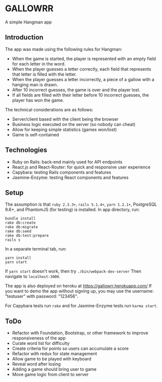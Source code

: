 # GALLOWRR
A simple Hangman app

## Introduction
The app was made using the following rules for Hangman:
* When the game is started, the player is represented with an empty field for each letter in the word.
* When the player guesses a letter correctly, each field that represents that letter is filled with the letter.
* When the player guesses a letter incorrectly, a piece of a gallow with a hanging man is drawn.
* After 10 incorrect guesses, the game is over and the player lost.
* If all fields are filled with their letter before 10 incorrect guesses, the player has won the game.

The technical considerations are as follows:
* Server/client based with the client being the browser
* Business logic executed on the server (so nobody can cheat)
* Allow for keeping simple statistics (games won/lost)
* Game is self-contained

## Technologies
* Ruby on Rails: back-end mainly used for API endpoints
* React.js and React-Router: for quick and responsive user experience
* Capybara: testing Rails components and features
* Jasmine-Enzyme: testing React components and features

## Setup
The assumption is that `ruby 2.3.3+`, `rails 5.1.4+`, `yarn 1.2.1+`, PostgreSQL 9.6+, and PhantomJS (for testing) is installed.
In app directory, run:
```
bundle install
rake db:create
rake db:migrate
rake db:seed
rake db:test:prepare
rails s
```
In a separate terminal tab, run:
```
yarn install
yarn start
```
If `yarn start` doesn't work, then try `./bin/webpack-dev-server`
Then navigate to `localhost:3000`.

The app is also deployed on heroku at https://gallowrr.herokuapp.com/
If you want to demo the app without signing up, you may use the username: "testuser" with password: "123456".

For Capybara tests run `rake`
and for Jasmine-Enzyme tests run `karma start`.

## ToDo
* Refactor with Foundation, Bootstrap, or other framework to improve responsiveness of the app
* Curate word list for difficulty
* Create criteria for points so users can accumulate a score
* Refactor with redux for state management
* Allow game to be played with keyboard
* Reveal word after losing
* Adding a game should bring user to game
* Move game logic from client to server
